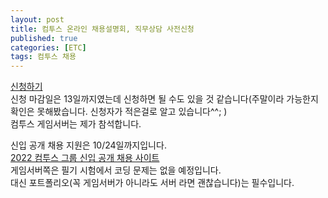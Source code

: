 ```yaml
---
layout: post
title: 컴투스 온라인 채용설명회, 직무상담 사전신청
published: true
categories: [ETC]
tags: 컴투스 채용
---
```

[신청하기](https://docs.google.com/forms/d/e/1FAIpQLSeVskrIEjcBDcDtLDtZs-mWPmpP3lp0X3UPr_U8YgELg2a1EA/viewform )  
신청 마감일은 13일까지였는데 신청하면 될 수도 있을 것 같습니다(주말이라 가능한지 확인은 못해봤습니다. 신청자가 적은걸로 알고 있습니다^^; )        
컴투스 게임서버는 제가 참석합니다.  
  
신입 공개 채용 지원은 10/24일까지입니다.    
[2022 컴투스 그룹 신입 공개 채용 사이트](https://www.com2us-recruit.com/ )  
게임서버쪽은 필기 시험에서 코딩 문제는 없을 예정입니다.  
대신 포트폴리오(꼭 게임서버가 아니라도 서버 라면 괜찮습니다)는 필수입니다.    